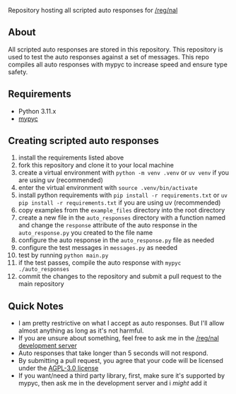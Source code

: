 Repository hosting all scripted auto responses for [/reg/nal](https://github.com/tyrantlink/regnal)

## About
All scripted auto responses are stored in this repository. This repository is used to test the auto responses against a set of messages.
This repo compiles all auto responses with mypyc to increase speed and ensure type safety.

## Requirements
- Python 3.11.x
- [mypyc](https://mypyc.readthedocs.io/en/latest/getting_started.html)

## Creating scripted auto responses
1. install the requirements listed above
2. fork this repository and clone it to your local machine
3. create a virtual environment with `python -m venv .venv` or `uv venv` if you are using uv (recommended)
4. enter the virtual environment with `source .venv/bin/activate`
5. install python requirements with `pip install -r requirements.txt` or `uv pip install -r requirements.txt` if you are using uv (recommended)
6. copy examples from the `example_files` directory into the root directory
7. create a new file in the `auto_responses` directory with a function named and change the `response` attribute of the auto response in the `auto_response.py` you created to the file name
8. configure the auto response in the `auto_response.py` file as needed
9. configure the test messages in `messages.py` as needed
10. test by running `python main.py`
11. if the test passes, compile the auto response with `mypyc ./auto_responses`
12. commit the changes to the repository and submit a pull request to the main repository

## Quick Notes
- I am pretty restrictive on what I accept as auto responses. But I'll allow almost anything as long as it's not harmful.
- If you are unsure about something, feel free to ask me in the [/reg/nal development server](https://discord.gg/4mteVXBDW7)
- Auto responses that take longer than 5 seconds will not respond.
- By submitting a pull request, you agree that your code will be licensed under the [AGPL-3.0 license](LICENSE)
- If you want/need a third party library, first, make sure it's supported by mypyc, then ask me in the development server and i *might* add it
